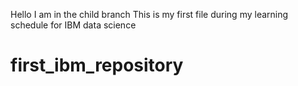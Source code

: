 Hello 
I am in the child branch
This is my first file during my learning schedule for IBM data science
# first_ibm_repository
